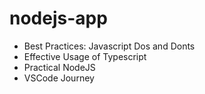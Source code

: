 # nodejs-app
- Best Practices:  Javascript Dos and Donts 
- Effective Usage of Typescript 
- Practical  NodeJS
- VSCode Journey